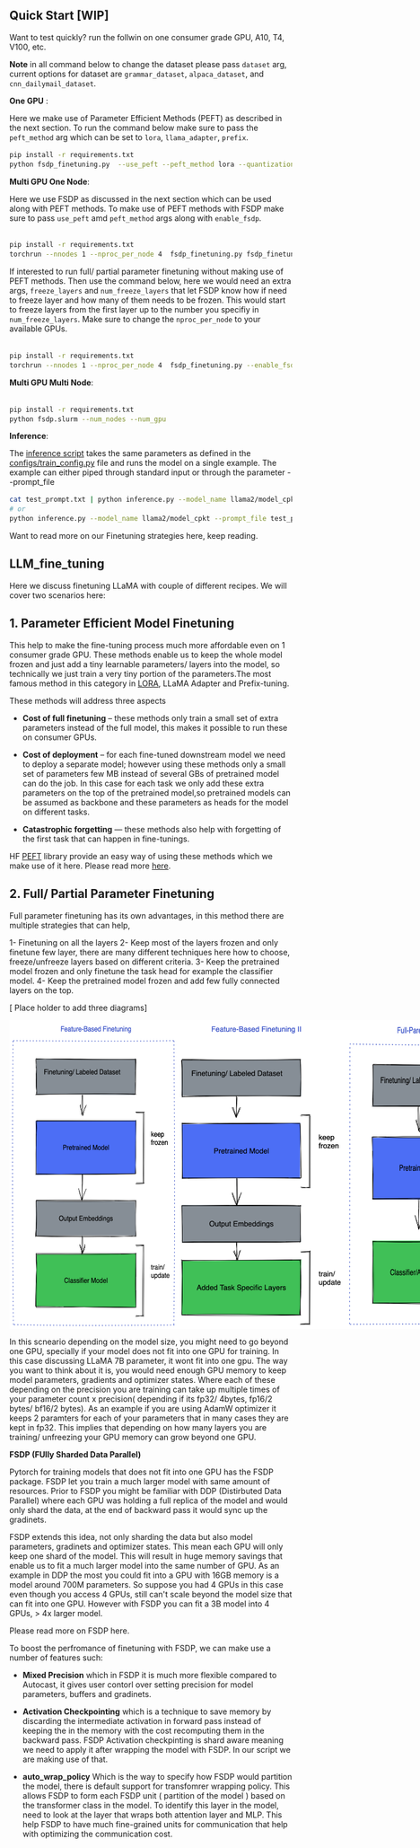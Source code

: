 
## Quick Start [WIP]

Want to test quickly? run the follwin on one consumer grade GPU, A10, T4, V100, etc.

**Note** in all command below to change the dataset please pass `dataset` arg, current options for dataset are `grammar_dataset`, `alpaca_dataset`, and `cnn_dailymail_dataset`.

**One GPU** :

Here we make use of Parameter Efficient Methods (PEFT) as described in the next section. To run the command below make sure to pass the `peft_method` arg which can be set to `lora`, `llama_adapter`, `prefix`.

```bash
pip install -r requirements.txt
python fsdp_finetuning.py  --use_peft --peft_method lora --quantization 

```


**Multi GPU One Node**:

Here we use FSDP as discussed in the next section which can be used along with PEFT methods. To make use of PEFT methods with FSDP make sure to pass `use_peft` amd `peft_method` args along with `enable_fsdp`.

```bash

pip install -r requirements.txt
torchrun --nnodes 1 --nproc_per_node 4  fsdp_finetuning.py fsdp_finetuning.py --enable_fsdp --use_peft --peft_method lora

```

If interested to run full/ partial parameter finetuning without making use of PEFT methods. Then use the command below, here we would need an extra args, `freeze_layers` and `num_freeze_layers` that let FSDP know how if need to freeze layer and how many of them needs to be frozen. This would start to freeze layers from the first layer up to the number you specifiy in `num_freeze_layers`. Make sure to change the `nproc_per_node` to your available GPUs.

```bash

pip install -r requirements.txt
torchrun --nnodes 1 --nproc_per_node 4  fsdp_finetuning.py --enable_fsdp --freeze_layers --num_freeze_layers 30

```

**Multi GPU Multi Node**:

```bash

pip install -r requirements.txt
python fsdp.slurm --num_nodes --num_gpu

```

**Inference**:

The [inference script](inference.py) takes the same parameters as defined in the [configs/train_config.py](configs/train_config.py) file and runs the model on a single example.
 The example can either piped through standard input or through the parameter --prompt_file
 ```bash
 cat test_prompt.txt | python inference.py --model_name llama2/model_cpkt
# or
python inference.py --model_name llama2/model_cpkt --prompt_file test_prompt.txt
 ``` 

Want to read more on our Finetuning strategies here, keep reading.


## LLM_fine_tuning

Here we discuss finetuning LLaMA with couple of different recipes. We will cover two scenarios here:


## 1. **Parameter Efficient Model Finetuning** 
 This help to make the fine-tuning process much more affordable even on 1 consumer grade GPU. These methods enable us to keep the whole model frozen and just add a tiny learnable parameters/ layers into the model, so technically we just train a very tiny portion of the parameters.The most famous method in this category in [LORA](https://arxiv.org/pdf/2106.09685.pdf), LLaMA Adapter and Prefix-tuning. 


These methods will address three aspects


- **Cost of full finetuning** – these methods only train a small set of extra parameters instead of the full model, this makes it possible to run these on consumer GPUs.

- **Cost of deployment** – for each fine-tuned downstream model we need to deploy a separate model; however using these methods only a small set of parameters few MB instead of several GBs of pretrained model can do the job. In this case for each task we only add these extra parameters on the top of the pretrained model,so pretrained models can be assumed as backbone and these parameters as heads for the model on different tasks.

- **Catastrophic forgetting** — these methods also help with forgetting of the first task that can happen in fine-tunings.

HF [PEFT](https://github.com/huggingface/peft) library provide an easy way of using these methods which we make use of it here. Please read more [here](https://huggingface.co/blog/peft). 



## 2. **Full/ Partial Parameter Finetuning**

Full parameter finetuning has its own advantages, in this method there are multiple strategies that can help,

1- Finetuning on all the layers
2- Keep most of the layers frozen and only finetune few layer, there are many different techniques here how to choose, freeze/unfreeze layers based on different criteria.
3-  Keep the pretrained model frozen and only finetune the task head for example the classifier model.
4- Keep the pretrained model frozen and add few fully connected layers on the top.

[ Place holder to add three diagrams]
<div style="display: flex;">
    <img src="docs/feature-based_FN.png" alt="Image 1" width="300" />
    <img src="docs/feature-based-FN-2.png" alt="Image 2" width="300" />
    <img src="docs/full-param-FN.png" alt="Image 3" width="300" />
</div>


In this scneario depending on the model size, you might need to go beyond one GPU, specially if your model does not fit into one GPU for training. In this case discussing LLaMA 7B parameter, it wont fit into one gpu. The way you want to think about it is, you would need enough GPU memory to keep model parameters, gradients and optimizer states. Where each of these depending on the precision you are training can take up multiple times of your parameter count x precision( depending if its fp32/ 4bytes, fp16/2 bytes/ bf16/2 bytes). As an example if you are using AdamW optimizer it keeps 2 paramters for each of your parameters that in many cases they are kept in fp32. This implies that depending on how many layers you are training/ unfreezing your GPU memory can grow beyond one GPU. 

**FSDP (FUlly Sharded Data Parallel)**


Pytorch for training models that does not fit into one GPU has the FSDP package. FSDP let you train a much larger model with same amount of resources. Prior to FSDP you might be familiar with DDP (Distirbuted Data Parallel) where each GPU was holding a full replica of the model and would only shard the data, at the end of backward pass it would sync up the gradinets. 

FSDP extends this idea, not only sharding the data but also model parameters, gradinets and optimizer states. This mean each GPU will only keep one shard of the model. This will result in huge memory savings that enable us to fit a much larger model into the same number of GPU. As an example in DDP the most you could fit into a GPU with 16GB memory is a model around 700M parameters. So suppose you had 4 GPUs in this case even though you access 4 GPUs, still can't scale beyond the model size that can fit into one GPU. However with FSDP you can fit a 3B model into 4 GPUs, > 4x larger model.


Please read more on FSDP here.


To boost the perfromance of finetuning with FSDP, we can make use a number of features such:

- **Mixed Precision** which in FSDP it is much more flexible compared to Autocast, it gives user contorl over setting precision for model parameters, buffers and gradinets. 

- **Activation Checkpointing**  which is a technique to save memory by discarding the intermediate activation in forward pass instead of keeping the in the memory with the cost recomputing them in the backward pass. FSDP Activation checkpinting is shard aware meaning we need to apply it after wrapping the model with FSDP. In our script we are making use of that.

- **auto_wrap_policy** Which is the way to specify how FSDP would partition the model, there is default support for transfomrer wrapping policy. This allows FSDP to form each FSDP unit ( partition of the  model ) based on the transformer class in the model. To identify this layer in the model, need to look at the layer that wraps both attention layer and  MLP. This help FSDP to have much fine-grained units for communication that help with optimizing the communication cost.



